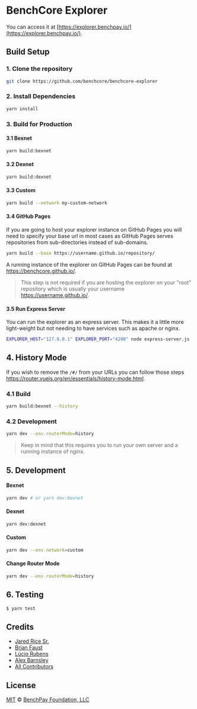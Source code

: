 # BenchCore Explorer

You can access it at [https://explorer.benchpay.io/](https://explorer.benchpay.io/).

## Build Setup

### 1. Clone the repository

```bash
git clone https://github.com/benchcore/benchcore-explorer
```

### 2. Install Dependencies

```bash
yarn install
```

### 3. Build for Production

#### 3.1 Bexnet

```bash
yarn build:bexnet
```

#### 3.2 Dexnet

```bash
yarn build:dexnet
```

#### 3.3 Custom

```bash
yarn build --network my-custom-network
```

#### 3.4 GitHub Pages

If you are going to host your explorer instance on GitHub Pages you will need to specify your base url in most cases as GitHub Pages serves repositories from sub-directories instead of sub-domains.

```bash
yarn build --base https://username.github.io/repository/
```

A running instance of the explorer on GitHub Pages can be found at https://benchcore.github.io/.

> This step is not required if you are hosting the explorer on your "root" repository which is usually your username https://username.github.io/.

#### 3.5 Run Express Server

You can run the explorer as an express server. This makes it a little more light-weight but not needing to have services such as apache or nginx.

```bash
EXPLORER_HOST="127.0.0.1" EXPLORER_PORT="4200" node express-server.js
```

## 4. History Mode

If you wish to remove the `/#/` from your URLs you can follow those steps https://router.vuejs.org/en/essentials/history-mode.html.

### 4.1 Build

```bash
yarn build:bexnet --history
```

### 4.2 Development

```bash
yarn dev --env.routerMode=history
```

> Keep in mind that this requires you to run your own server and a running instance of nginx.

## 5. Development

#### Bexnet

```bash
yarn dev # or yarn dev:bexnet
```

#### Dexnet

```bash
yarn dev:dexnet
```

#### Custom

```bash
yarn dev --env.network=custom
```

#### Change Router Mode

```bash
yarn dev --env.routerMode=history
```

## 6. Testing

``` bash
$ yarn test
```

## Credits

- [Jared Rice Sr.](https://github.com/jaredricesr)
- [Brian Faust](https://github.com/faustbrian)
- [Lúcio Rubens](https://github.com/luciorubeens)
- [Alex Barnsley](https://github.com/alexbarnsley)
- [All Contributors](../../contributors)

## License

[MIT](LICENSE) © [BenchPay Foundation, LLC](https://benchpay.io)
